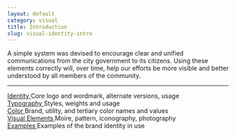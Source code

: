 ```yaml
---
layout: default
category: visual
title: Introduction
slug: visual-identity-intro
---
```


<p class="about-that">A simple system was devised to encourage clear and unified communications from the city government to its citizens. Using these elements correctly will, over time, help our efforts be more visible and better understood by all members of the community.</p>

<hr>

<div class="grid-row">
	<div class="toolkit-section one-half">
		<a href="{{ site.baseurl }}/identity/" class="toolkit-section-link">
			Identity
		</a>
		Core logo and wordmark, alternate versions, usage
	</div>
	<div class="toolkit-section one-half">
		<a href="{{ site.baseurl }}/typography/" class="toolkit-section-link">
			Typography
		</a>
		Styles, weights and usage
	</div>
	<div class="toolkit-section one-half">
		<a href="{{ site.baseurl }}/color/" class="toolkit-section-link">
			Color
		</a>
		Brand, utility, and tertiary color names and values
	</div>
	<div class="toolkit-section one-half">
		<a href="{{ site.baseurl }}/visual-elements/" class="toolkit-section-link">
			Visual Elements
		</a>
		Moire, pattern, iconography, photography
	</div>
	<div class="toolkit-section one-half">
		<a href="{{ site.baseurl }}/examples/" class="toolkit-section-link">
			Examples
		</a>
		Examples of the brand identity in use
	</div>
</div>
